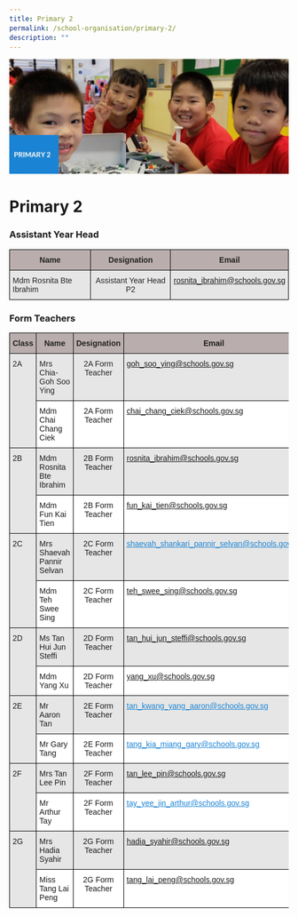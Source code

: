 ```yaml
---
title: Primary 2
permalink: /school-organisation/primary-2/
description: ""
---
```

![](/images/Primary%202.jpg)

# **Primary 2**

### Assistant Year Head

<table style="border-collapse:collapse;border-spacing:0" class="tg"><thead><tr><th style="background-color:#BAADAD;border-color:black;border-style:solid;border-width:1px;color:#222;font-family:Arial, sans-serif;font-size:14px;font-weight:bold;overflow:hidden;padding:10px 5px;text-align:center;vertical-align:top;word-break:normal"><span style="font-weight:bold">Name</span></th><th style="background-color:#BAADAD;border-color:black;border-style:solid;border-width:1px;color:#222;font-family:Arial, sans-serif;font-size:14px;font-weight:bold;overflow:hidden;padding:10px 5px;text-align:center;vertical-align:top;word-break:normal"><span style="font-weight:bold">Designation</span></th><th style="background-color:#BAADAD;border-color:black;border-style:solid;border-width:1px;color:#222;font-family:Arial, sans-serif;font-size:14px;font-weight:bold;overflow:hidden;padding:10px 5px;text-align:center;vertical-align:top;word-break:normal"><span style="font-weight:bold">Email</span></th></tr></thead><tbody><tr><td style="background-color:#E6E6E6;border-color:black;border-style:solid;border-width:1px;color:#222;font-family:Arial, sans-serif;font-size:14px;overflow:hidden;padding:10px 5px;text-align:left;vertical-align:top;word-break:normal">Mdm Rosnita Bte Ibrahim</td><td style="background-color:#E6E6E6;border-color:black;border-style:solid;border-width:1px;color:#222;font-family:Arial, sans-serif;font-size:14px;overflow:hidden;padding:10px 5px;text-align:center;vertical-align:top;word-break:normal">Assistant Year Head P2</td><td style="background-color:#E6E6E6;border-color:black;border-style:solid;border-width:1px;color:#1B83D3;font-family:Arial, sans-serif;font-size:14px;overflow:hidden;padding:10px 5px;text-align:left;text-decoration:underline;vertical-align:top;word-break:normal"><a href="mailto:rosnita_ibrahim@schools.gov.sg">rosnita_ibrahim@schools.gov.sg</a></td></tr></tbody></table>


### Form Teachers

<table style="border-collapse:collapse;border-spacing:0" class="tg"><thead><tr><th style="background-color:#BAADAD;border-color:black;border-style:solid;border-width:1px;color:#222;font-family:Arial, sans-serif;font-size:14px;font-weight:bold;overflow:hidden;padding:10px 5px;text-align:center;vertical-align:top;word-break:normal">Class</th><th style="background-color:#BAADAD;border-color:black;border-style:solid;border-width:1px;color:#222;font-family:Arial, sans-serif;font-size:14px;font-weight:bold;overflow:hidden;padding:10px 5px;text-align:center;vertical-align:top;word-break:normal"><span style="font-weight:bold">Name</span></th><th style="background-color:#BAADAD;border-color:black;border-style:solid;border-width:1px;color:#222;font-family:Arial, sans-serif;font-size:14px;font-weight:bold;overflow:hidden;padding:10px 5px;text-align:center;vertical-align:top;word-break:normal"><span style="font-weight:bold">Designation</span></th><th style="background-color:#BAADAD;border-color:black;border-style:solid;border-width:1px;font-family:Arial, sans-serif;font-size:14px;font-weight:bold;overflow:hidden;padding:10px 5px;text-align:center;vertical-align:top;word-break:normal"><span style="font-weight:bold">Email</span></th></tr></thead><tbody><tr><td style="background-color:#E6E6E6;border-color:black;border-style:solid;border-width:1px;color:#222;font-family:Arial, sans-serif;font-size:14px;overflow:hidden;padding:10px 5px;text-align:left;vertical-align:top;word-break:normal" rowspan="2">2A</td><td style="background-color:#E6E6E6;border-color:black;border-style:solid;border-width:1px;color:#222;font-family:Arial, sans-serif;font-size:14px;overflow:hidden;padding:10px 5px;text-align:left;vertical-align:top;word-break:normal">Mrs Chia-Goh Soo Ying</td><td style="background-color:#E6E6E6;border-color:black;border-style:solid;border-width:1px;color:#222;font-family:Arial, sans-serif;font-size:14px;overflow:hidden;padding:10px 5px;text-align:center;vertical-align:top;word-break:normal">2A Form Teacher</td><td style="background-color:#E6E6E6;border-color:black;border-style:solid;border-width:1px;color:#1B83D3;font-family:Arial, sans-serif;font-size:14px;overflow:hidden;padding:10px 5px;text-align:left;text-decoration:underline;vertical-align:top;word-break:normal"><a href="mailto:goh_soo_ying@schools.gov.sg">goh_soo_ying@schools.gov.sg</a></td></tr><tr><td style="background-color:#FFF;border-color:black;border-style:solid;border-width:1px;font-family:Arial, sans-serif;font-size:14px;overflow:hidden;padding:10px 5px;text-align:left;vertical-align:top;word-break:normal">Mdm Chai Chang Ciek</td><td style="background-color:#FFF;border-color:black;border-style:solid;border-width:1px;font-family:Arial, sans-serif;font-size:14px;overflow:hidden;padding:10px 5px;text-align:center;vertical-align:top;word-break:normal">2A Form Teacher</td><td style="background-color:#FFF;border-color:black;border-style:solid;border-width:1px;color:#1B83D3;font-family:Arial, sans-serif;font-size:14px;overflow:hidden;padding:10px 5px;text-align:left;text-decoration:underline;vertical-align:top;word-break:normal"><a href="mailto:chai_chang_ciek@schools.gov.sg">chai_chang_ciek@schools.gov.sg</a></td></tr><tr><td style="background-color:#E6E6E6;border-color:black;border-style:solid;border-width:1px;font-family:Arial, sans-serif;font-size:14px;overflow:hidden;padding:10px 5px;text-align:left;vertical-align:top;word-break:normal" rowspan="2">2B</td><td style="background-color:#E6E6E6;border-color:black;border-style:solid;border-width:1px;font-family:Arial, sans-serif;font-size:14px;overflow:hidden;padding:10px 5px;text-align:left;vertical-align:top;word-break:normal">Mdm Rosnita Bte Ibrahim</td><td style="background-color:#E6E6E6;border-color:black;border-style:solid;border-width:1px;font-family:Arial, sans-serif;font-size:14px;overflow:hidden;padding:10px 5px;text-align:center;vertical-align:top;word-break:normal">2B Form Teacher</td><td style="background-color:#E6E6E6;border-color:black;border-style:solid;border-width:1px;color:#1B83D3;font-family:Arial, sans-serif;font-size:14px;overflow:hidden;padding:10px 5px;text-align:left;text-decoration:underline;vertical-align:top;word-break:normal"><a href="mailto:rosnita_ibrahim@schools.gov.sg">rosnita_ibrahim@schools.gov.sg</a></td></tr><tr><td style="background-color:#FFF;border-color:black;border-style:solid;border-width:1px;font-family:Arial, sans-serif;font-size:14px;overflow:hidden;padding:10px 5px;text-align:left;vertical-align:top;word-break:normal">Mdm Fun Kai Tien</td><td style="background-color:#FFF;border-color:black;border-style:solid;border-width:1px;font-family:Arial, sans-serif;font-size:14px;overflow:hidden;padding:10px 5px;text-align:center;vertical-align:top;word-break:normal">2B Form Teacher</td><td style="background-color:#FFF;border-color:black;border-style:solid;border-width:1px;color:#1B83D3;font-family:Arial, sans-serif;font-size:14px;overflow:hidden;padding:10px 5px;text-align:left;text-decoration:underline;vertical-align:top;word-break:normal"><a href="mailto:fun_kai_tien@schools.gov.sg">fun_kai_tien@schools.gov.sg</a></td></tr><tr><td style="background-color:#E6E6E6;border-color:black;border-style:solid;border-width:1px;font-family:Arial, sans-serif;font-size:14px;overflow:hidden;padding:10px 5px;text-align:left;vertical-align:top;word-break:normal" rowspan="2">2C</td><td style="background-color:#E6E6E6;border-color:black;border-style:solid;border-width:1px;font-family:Arial, sans-serif;font-size:14px;overflow:hidden;padding:10px 5px;text-align:left;vertical-align:top;word-break:normal">Mrs Shaevah Pannir Selvan</td><td style="background-color:#E6E6E6;border-color:black;border-style:solid;border-width:1px;font-family:Arial, sans-serif;font-size:14px;overflow:hidden;padding:10px 5px;text-align:center;vertical-align:top;word-break:normal">2C Form Teacher</td><td style="background-color:#E6E6E6;border-color:black;border-style:solid;border-width:1px;color:#1B83D3;font-family:Arial, sans-serif;font-size:14px;overflow:hidden;padding:10px 5px;text-align:left;text-decoration:underline;vertical-align:top;word-break:normal"><a href="mailto:shaevah_shankari_pannir_selvan@schools.gov.sg"><span style="text-decoration:underline;color:#1B83D3;background-color:transparent">shaevah_shankari_pannir_selvan@schools.gov.sg</span></a></td></tr><tr><td style="background-color:#FFF;border-color:black;border-style:solid;border-width:1px;font-family:Arial, sans-serif;font-size:14px;overflow:hidden;padding:10px 5px;text-align:left;vertical-align:top;word-break:normal">Mdm Teh Swee Sing</td><td style="background-color:#FFF;border-color:black;border-style:solid;border-width:1px;font-family:Arial, sans-serif;font-size:14px;overflow:hidden;padding:10px 5px;text-align:center;vertical-align:top;word-break:normal">2C Form Teacher</td><td style="background-color:#FFF;border-color:black;border-style:solid;border-width:1px;color:#1B83D3;font-family:Arial, sans-serif;font-size:14px;overflow:hidden;padding:10px 5px;text-align:left;text-decoration:underline;vertical-align:top;word-break:normal"><a href="mailto:teh_swee_sing@schools.gov.sg">teh_swee_sing@schools.gov.sg</a></td></tr><tr><td style="background-color:#E6E6E6;border-color:black;border-style:solid;border-width:1px;font-family:Arial, sans-serif;font-size:14px;overflow:hidden;padding:10px 5px;text-align:left;vertical-align:top;word-break:normal" rowspan="2">2D</td><td style="background-color:#E6E6E6;border-color:black;border-style:solid;border-width:1px;font-family:Arial, sans-serif;font-size:14px;overflow:hidden;padding:10px 5px;text-align:left;vertical-align:top;word-break:normal">Ms Tan Hui Jun Steffi</td><td style="background-color:#E6E6E6;border-color:black;border-style:solid;border-width:1px;font-family:Arial, sans-serif;font-size:14px;overflow:hidden;padding:10px 5px;text-align:center;vertical-align:top;word-break:normal">2D Form Teacher</td><td style="background-color:#E6E6E6;border-color:black;border-style:solid;border-width:1px;color:#1B83D3;font-family:Arial, sans-serif;font-size:14px;overflow:hidden;padding:10px 5px;text-align:left;text-decoration:underline;vertical-align:top;word-break:normal"><a href="mailto:tan_hui_jun_steffi@schools.gov.sg">tan_hui_jun_steffi@schools.gov.sg</a></td></tr><tr><td style="background-color:#FFF;border-color:black;border-style:solid;border-width:1px;font-family:Arial, sans-serif;font-size:14px;overflow:hidden;padding:10px 5px;text-align:left;vertical-align:top;word-break:normal">Mdm Yang Xu</td><td style="background-color:#FFF;border-color:black;border-style:solid;border-width:1px;font-family:Arial, sans-serif;font-size:14px;overflow:hidden;padding:10px 5px;text-align:center;vertical-align:top;word-break:normal">2D Form Teacher</td><td style="background-color:#FFF;border-color:black;border-style:solid;border-width:1px;color:#1B83D3;font-family:Arial, sans-serif;font-size:14px;overflow:hidden;padding:10px 5px;text-align:left;text-decoration:underline;vertical-align:top;word-break:normal"><a href="mailto:yang_xu@schools.gov.sg">yang_xu@schools.gov.sg</a></td></tr><tr><td style="background-color:#E6E6E6;border-color:black;border-style:solid;border-width:1px;font-family:Arial, sans-serif;font-size:14px;overflow:hidden;padding:10px 5px;text-align:left;vertical-align:top;word-break:normal" rowspan="2">2E</td><td style="background-color:#E6E6E6;border-color:black;border-style:solid;border-width:1px;font-family:Arial, sans-serif;font-size:14px;overflow:hidden;padding:10px 5px;text-align:left;vertical-align:top;word-break:normal">Mr Aaron Tan</td><td style="background-color:#E6E6E6;border-color:black;border-style:solid;border-width:1px;font-family:Arial, sans-serif;font-size:14px;overflow:hidden;padding:10px 5px;text-align:center;vertical-align:top;word-break:normal">2E Form Teacher</td><td style="background-color:#E6E6E6;border-color:black;border-style:solid;border-width:1px;color:#1B83D3;font-family:Arial, sans-serif;font-size:14px;overflow:hidden;padding:10px 5px;text-align:left;text-decoration:underline;vertical-align:top;word-break:normal"><a href="https://xinminpri.moe.edu.sg/primary-2/_wp_link_placeholder"><span style="text-decoration:underline;color:#1B83D3;background-color:transparent">tan_kwang_yang_aaron@schools.gov.sg</span></a></td></tr><tr><td style="background-color:#FFF;border-color:black;border-style:solid;border-width:1px;font-family:Arial, sans-serif;font-size:14px;overflow:hidden;padding:10px 5px;text-align:left;vertical-align:top;word-break:normal">Mr Gary Tang</td><td style="background-color:#FFF;border-color:black;border-style:solid;border-width:1px;font-family:Arial, sans-serif;font-size:14px;overflow:hidden;padding:10px 5px;text-align:center;vertical-align:top;word-break:normal">2E Form Teacher</td><td style="background-color:#FFF;border-color:black;border-style:solid;border-width:1px;color:#1B83D3;font-family:Arial, sans-serif;font-size:14px;overflow:hidden;padding:10px 5px;text-align:left;text-decoration:underline;vertical-align:top;word-break:normal"><a href="mailto:tang_kia_miang_gary@schools.gov.sg"><span style="text-decoration:underline;color:#1B83D3;background-color:transparent">tang_kia_miang_gary@schools.gov.sg</span></a></td></tr><tr><td style="background-color:#E6E6E6;border-color:black;border-style:solid;border-width:1px;font-family:Arial, sans-serif;font-size:14px;overflow:hidden;padding:10px 5px;text-align:left;vertical-align:top;word-break:normal" rowspan="2">2F</td><td style="background-color:#E6E6E6;border-color:black;border-style:solid;border-width:1px;font-family:Arial, sans-serif;font-size:14px;overflow:hidden;padding:10px 5px;text-align:left;vertical-align:top;word-break:normal">Mrs Tan Lee Pin</td><td style="background-color:#E6E6E6;border-color:black;border-style:solid;border-width:1px;font-family:Arial, sans-serif;font-size:14px;overflow:hidden;padding:10px 5px;text-align:center;vertical-align:top;word-break:normal">2F Form Teacher</td><td style="background-color:#E6E6E6;border-color:black;border-style:solid;border-width:1px;color:#1B83D3;font-family:Arial, sans-serif;font-size:14px;overflow:hidden;padding:10px 5px;text-align:left;text-decoration:underline;vertical-align:top;word-break:normal"><a href="mailto:tan_lee_pin@schools.gov.sg">tan_lee_pin@schools.gov.sg</a></td></tr><tr><td style="background-color:#FFF;border-color:black;border-style:solid;border-width:1px;font-family:Arial, sans-serif;font-size:14px;overflow:hidden;padding:10px 5px;text-align:left;vertical-align:top;word-break:normal">Mr Arthur Tay</td><td style="background-color:#FFF;border-color:black;border-style:solid;border-width:1px;font-family:Arial, sans-serif;font-size:14px;overflow:hidden;padding:10px 5px;text-align:center;vertical-align:top;word-break:normal">2F Form Teacher</td><td style="background-color:#FFF;border-color:black;border-style:solid;border-width:1px;color:#1B83D3;font-family:Arial, sans-serif;font-size:14px;overflow:hidden;padding:10px 5px;text-align:left;text-decoration:underline;vertical-align:top;word-break:normal"><a href="mailto:tay_yee_jin_arthur@schools.gov.sg"><span style="text-decoration:underline;color:#1B83D3;background-color:transparent">tay_yee_jin_arthur@schools.gov.sg</span></a></td></tr><tr><td style="background-color:#E6E6E6;border-color:black;border-style:solid;border-width:1px;font-family:Arial, sans-serif;font-size:14px;overflow:hidden;padding:10px 5px;text-align:left;vertical-align:top;word-break:normal" rowspan="2">2G</td><td style="background-color:#E6E6E6;border-color:black;border-style:solid;border-width:1px;font-family:Arial, sans-serif;font-size:14px;overflow:hidden;padding:10px 5px;text-align:left;vertical-align:top;word-break:normal">Mrs Hadia Syahir</td><td style="background-color:#E6E6E6;border-color:black;border-style:solid;border-width:1px;font-family:Arial, sans-serif;font-size:14px;overflow:hidden;padding:10px 5px;text-align:center;vertical-align:top;word-break:normal">2G Form Teacher</td><td style="background-color:#E6E6E6;border-color:black;border-style:solid;border-width:1px;color:#1B83D3;font-family:Arial, sans-serif;font-size:14px;overflow:hidden;padding:10px 5px;text-align:left;text-decoration:underline;vertical-align:top;word-break:normal"><a href="mailto:hadia_syahir@schools.gov.sg">hadia_syahir@schools.gov.sg</a></td></tr><tr><td style="background-color:#FFF;border-color:black;border-style:solid;border-width:1px;font-family:Arial, sans-serif;font-size:14px;overflow:hidden;padding:10px 5px;text-align:left;vertical-align:top;word-break:normal">Miss Tang Lai Peng</td><td style="background-color:#FFF;border-color:black;border-style:solid;border-width:1px;font-family:Arial, sans-serif;font-size:14px;overflow:hidden;padding:10px 5px;text-align:center;vertical-align:top;word-break:normal">2G Form Teacher</td><td style="background-color:#FFF;border-color:black;border-style:solid;border-width:1px;color:#1B83D3;font-family:Arial, sans-serif;font-size:14px;overflow:hidden;padding:10px 5px;text-align:left;text-decoration:underline;vertical-align:top;word-break:normal"><a href="mailto:tang_lai_peng@schools.gov.sg">tang_lai_peng@schools.gov.sg</a></td></tr></tbody></table>